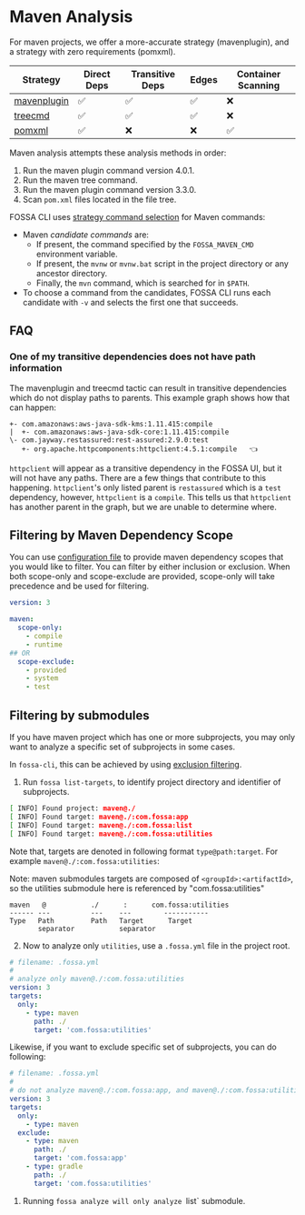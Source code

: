 # Maven Analysis

For maven projects, we offer a more-accurate strategy (mavenplugin), and a strategy with zero requirements (pomxml).

| Strategy                      | Direct Deps        | Transitive Deps    | Edges              | Container Scanning |
| ----------------------------- | ------------------ | ------------------ | ------------------ | ------------------ |
| [mavenplugin](mavenplugin.md) | :white_check_mark: | :white_check_mark: | :white_check_mark: | :x:                |
| [treecmd](treecmd.md)         | :white_check_mark: | :white_check_mark: | :white_check_mark: | :x:                |
| [pomxml](pomxml.md)           | :white_check_mark: | :x:                | :x:                | :white_check_mark: |

Maven analysis attempts these analysis methods in order:
1. Run the maven plugin command version 4.0.1.
2. Run the maven tree command.
3. Run the maven plugin command version 3.3.0.
4. Scan `pom.xml` files located in the file tree.

FOSSA CLI uses [strategy command selection](../../../../features/strategy-command-selection.md) for Maven commands:
- Maven _candidate commands_ are:
  - If present, the command specified by the `FOSSA_MAVEN_CMD` environment variable.
  - If present, the `mvnw` or `mvnw.bat` script in the project directory or any ancestor directory.
  - Finally, the `mvn` command, which is searched for in `$PATH`.
- To choose a command from the candidates, FOSSA CLI runs each candidate with `-v` and selects the first one that succeeds.

## FAQ

### One of my transitive dependencies does not have path information
The mavenplugin and treecmd tactic can result in transitive dependencies which do not display paths to parents. This example graph shows how that can happen:
```
+- com.amazonaws:aws-java-sdk-kms:1.11.415:compile
|  +- com.amazonaws:aws-java-sdk-core:1.11.415:compile
\- com.jayway.restassured:rest-assured:2.9.0:test
   +- org.apache.httpcomponents:httpclient:4.5.1:compile   👈
```
`httpclient` will appear as a transitive dependency in the FOSSA UI, but it will not have any paths. There are a few things that contribute to this happening. `httpclient`'s only listed parent is `restassured` which is a `test` dependency, however, `httpclient` is a `compile`. This tells us that `httpclient` has another parent in the graph, but we are unable to determine where.

## Filtering by Maven Dependency Scope 

You can use [configuration file](../../../files/fossa-yml.md) to provide maven dependency scopes that you would like to filter. You can filter by either inclusion or exclusion. When both scope-only and scope-exclude are provided, scope-only will take precedence and be used for filtering.

```yaml
version: 3

maven:
  scope-only:
    - compile
    - runtime
## OR
  scope-exclude:
    - provided
    - system
    - test
```

## Filtering by submodules

If you have maven project which has one or more subprojects, you may
only want to analyze a specific set of subprojects in some cases.


In `fossa-cli`, this can be achieved by using [exclusion filtering](./../../../files/fossa-yml.md).

1) Run `fossa list-targets`, to identify project directory and identifier of subprojects.
```bash
[ INFO] Found project: maven@./
[ INFO] Found target: maven@./:com.fossa:app
[ INFO] Found target: maven@./:com.fossa:list
[ INFO] Found target: maven@./:com.fossa:utilities
```

Note that, targets are denoted in following format `type@path:target`. For example `maven@./:com.fossa:utilities`:

Note: maven submodules targets are composed of `<groupId>:<artifactId>`, so the utilities submodule here is referenced by "com.fossa:utilities"
```
maven   @           ./      :      com.fossa:utilities
------ ---          ---    ---        -----------
Type   Path         Path   Target      Target
       separator           separator
```

2) Now to analyze only `utilities`, use a `.fossa.yml` file in the project root.

```yaml
# filename: .fossa.yml
#
# analyze only maven@./:com.fossa:utilities
version: 3
targets:
  only:
    - type: maven
      path: ./
      target: 'com.fossa:utilities'
```

Likewise, if you want to exclude specific set of subprojects, you can do following:

```yaml
# filename: .fossa.yml
#
# do not analyze maven@./:com.fossa:app, and maven@./:com.fossa:utilities
version: 3
targets:
  only:
    - type: maven
  exclude:
    - type: maven
      path: ./
      target: 'com.fossa:app'
    - type: gradle
      path: ./
      target: 'com.fossa:utilities'
```

1) Running `fossa analyze will only analyze `list` submodule.

<!--

TODO: write docs, like Gradle's.

Docs outline:

- Concepts
  - Multi-module reactor builds
  - POMs and POM closures
  - settings.xml
- Discovery
  - Finding pom.xmls
- Tactics
  - dependency:tree
  - POM parsing
 -->

